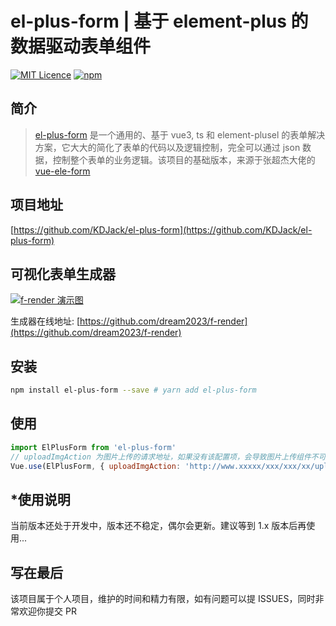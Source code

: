 # el-plus-form | 基于 element-plus 的数据驱动表单组件

[![MIT Licence](https://img.shields.io/npm/l/el-plus-form.svg)](https://img.shields.io/apm/l/el-plus-form.svg)
[![npm](https://img.shields.io/npm/v/el-plus-form.svg)](https://www.npmjs.com/package/el-plus-form)

## 简介

> [el-plus-form](https://github.com/KDJack/el-plus-form) 是一个通用的、基于 vue3, ts 和 element-plusel 的表单解决方案，它大大的简化了表单的代码以及逻辑控制，完全可以通过 json 数据，控制整个表单的业务逻辑。该项目的基础版本，来源于张超杰大佬的[vue-ele-form](https://gitee.com/dream2023/vue-ele-form)

## 项目地址

[https://github.com/KDJack/el-plus-form](https://github.com/KDJack/el-plus-form)

## 可视化表单生成器

[![f-render 演示图](https://s1.ax1x.com/2020/08/23/d0T976.gif)](https://dream2023.gitee.io/f-render/)

生成器在线地址: [https://github.com/dream2023/f-render](https://github.com/dream2023/f-render)

## 安装

```bash
npm install el-plus-form --save # yarn add el-plus-form
```

## 使用

```js
import ElPlusForm from 'el-plus-form'
// uploadImgAction 为图片上传的请求地址，如果没有该配置项，会导致图片上传组件不可用！！！
Vue.use(ElPlusForm, { uploadImgAction: 'http://www.xxxxx/xxx/xxx/xx/uplaod' })
```

## \*使用说明

当前版本还处于开发中，版本还不稳定，偶尔会更新。建议等到 1.x 版本后再使用...

## 写在最后

该项目属于个人项目，维护的时间和精力有限，如有问题可以提 ISSUES，同时非常欢迎你提交 PR
